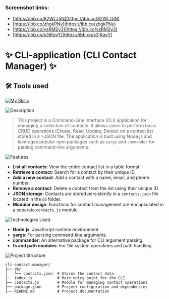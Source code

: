 ### Screenshot links:
- [https://ibb.co/82WLz5N](https://ibb.co/82WLz5N)
- [https://ibb.co/zhgkPNy](https://ibb.co/zhgkPNy)
- [https://ibb.co/vsRM2y3](https://ibb.co/vsRM2y3)
- [https://ibb.co/s3jKqvY](https://ibb.co/s3jKqvY)


# ✨ CLI-application (CLI Contact Manager) ✨

## 🛠 Tools used

[![My Skills](https://skillicons.dev/icons?i=js,react,npm,vscode)](https://skillicons.dev)

![Description](https://img.shields.io/badge/Description-purple?style=for-the-badge)

>This project is a Command-Line Interface (CLI) application for managing a collection of contacts. It allows users to perform basic CRUD operations (Create, Read, Update, Delete) on a contact list stored in a >JSON file. The application is built using Node.js and leverages popular npm packages such as `yargs` and `commander` for parsing command-line arguments.
>

![Features](https://img.shields.io/badge/Features-purple?style=for-the-badge)

- **List all contacts**: View the entire contact list in a table format.
- **Retrieve a contact**: Search for a contact by their unique ID.
- **Add a new contact**: Add a contact with a name, email, and phone number.
- **Remove a contact**: Delete a contact from the list using their unique ID.
- **JSON storage**: Contacts are stored persistently in a `contacts.json` file located in the `db` folder.
- **Modular design**: Functions for contact management are encapsulated in a separate `contacts.js` module.

![Technologies Used](https://img.shields.io/badge/Technologies%20Used-purple?style=for-the-badge)

- **Node.js**: JavaScript runtime environment.
- **yargs**: For parsing command-line arguments.
- **commander**: An alternative package for CLI argument parsing.
- **fs and path modules**: For file system operations and path handling.

![Project Structure](https://img.shields.io/badge/Project%20Structure-purple?style=for-the-badge)

```plaintext
cli-contact-manager/
├── db/
│   └── contacts.json  # Stores the contact data
├── index.js           # Main entry point for the CLI
├── contacts.js        # Module for managing contact operations
├── package.json       # Project configuration and dependencies
├── README.md          # Project documentation
```
